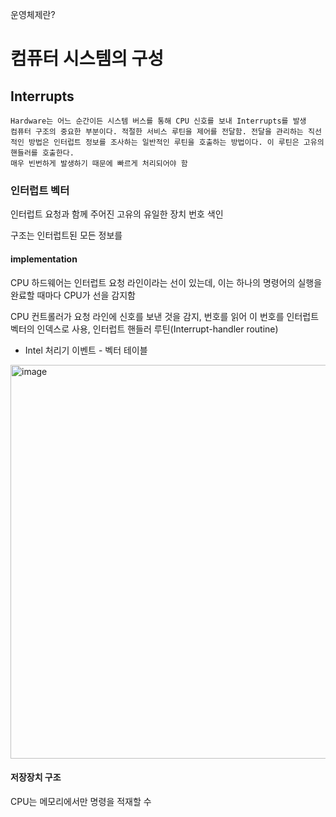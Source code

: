 운영체제란?


# 컴퓨터 시스템의 구성
  
  
  ## Interrupts
  
    Hardware는 어느 순간이든 시스템 버스를 통해 CPU 신호를 보내 Interrupts를 발생
    컴퓨터 구조의 중요한 부분이다. 적절한 서비스 루틴을 제어를 전달함. 전달을 관리하는 직선적인 방법은 인터럽트 정보를 조사하는 일반적인 루틴을 호출하는 방법이다. 이 루틴은 고유의 핸들러를 호출한다.
    매우 빈번하게 발생하기 때문에 빠르게 처리되어야 함
    
  ### 인터럽트 벡터
  인터럽트 요청과 함께 주어진 고유의 유일한 장치 번호 색인
  
  구조는 인터럽트된 모든 정보를 
  
  
  #### implementation
  CPU 하드웨어는 인터럽트 요청 라인이라는 선이 있는데, 이는 하나의 명령어의 실행을 완료할 때마다 CPU가 선을 감지함
  
  CPU 컨트롤러가 요청 라인에 신호를 보낸 것을 감지, 번호를 읽어 이 번호를 인터럽트 벡터의 인덱스로 사용, 인터럽트 핸들러 루틴(Interrupt-handler routine)
  
  
  
  * Intel 처리기 이벤트 - 벡터 테이블
  <img width="630" alt="image" src="https://user-images.githubusercontent.com/49769190/149149512-645f8052-3bbe-4732-9d8a-57214dc05868.png">

  #### 저장장치 구조
  CPU는 메모리에서만 명령을 적재할 수   
    
